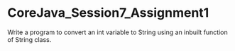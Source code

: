 # CoreJava_Session7_Assignment1
Write a program to convert an int variable to String using an inbuilt function of String class.
